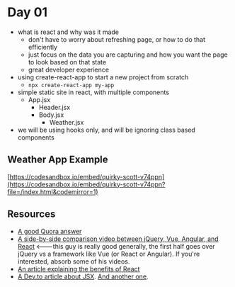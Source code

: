 # Day 01

- what is react and why was it made
  - don't have to worry about refreshing page, or how to do that efficiently
  - just focus on the data you are capturing and how you want the page to look based on that state
  - great developer experience
- using create-react-app to start a new project from scratch
  - `npx create-react-app my-app`
- simple static site in react, with multiple components
  - App.jsx
    - Header.jsx
    - Body.jsx
      - Weather.jsx
- we will be using hooks only, and will be ignoring class based components

## Weather App Example
[https://codesandbox.io/embed/quirky-scott-v74ppn](https://codesandbox.io/embed/quirky-scott-v74ppn?file=/index.html&codemirror=1)

## Resources
- [A good Quora answer](https://www.quora.com/What-does-react-js-try-to-solve-Can-you-provide-a-practical-example)
- [A side-by-side comparison video between jQuery, Vue, Angular, and React](https://www.youtube.com/watch?v=WJ2PQe-pQJw) <---this guy is really good generally, the first half goes over jQuery vs a framework like Vue (or React or Angular). If you're interested, absorb some of his videos.
- [An article explaining the benefits of React](https://hackernoon.com/react-vs-javascript-why-react-web-apps-are-better-than-plain-websites)
- [A Dev.to article about JSX](https://dev.to/rahxuls/what-is-jsx-in-react-4igb). [And another one](https://dev.to/krishnakakade/jsx-beginners-guide-2nim).